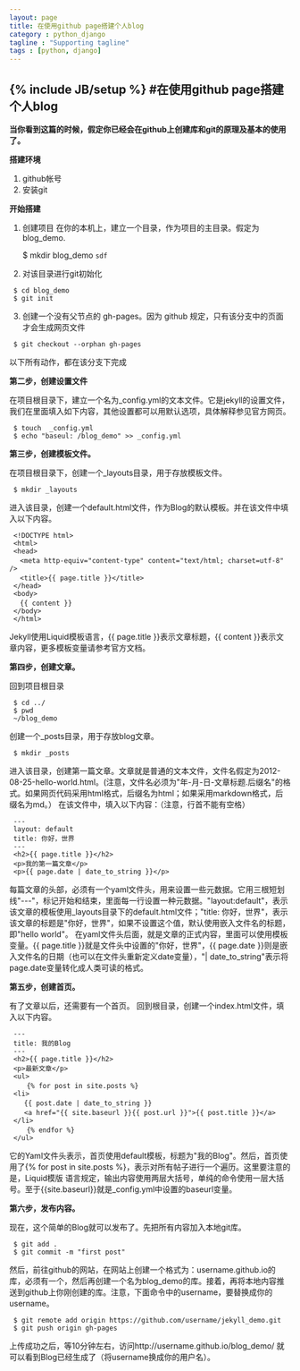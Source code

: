 ```yaml
---
layout: page
title: 在使用github page搭建个人blog
category : python_django
tagline : "Supporting tagline"
tags : [python, django]
---
```

{% include JB/setup %}
#在使用github page搭建个人blog
---
**当你看到这篇的时候，假定你已经会在github上创建库和git的原理及基本的使用了。**

**搭建环境**

1. github帐号
2. 安装git

**开始搭建**

1. 创建项目
在你的本机上，建立一个目录，作为项目的主目录。假定为blog_demo.

    $ mkdir blog_demo `sdf`

2. 对该目录进行git初始化
```
 $ cd blog_demo
 $ git init
```
3. 创建一个没有父节点的 gh-pages。因为 github 规定，只有该分支中的页面才会生成网页文件
```
 $ git checkout --orphan gh-pages
```
以下所有动作，都在该分支下完成

**第二步，创建设置文件**

在项目根目录下，建立一个名为_config.yml的文本文件。它是jekyll的设置文件，我们在里面填入如下内容，其他设置都可以用默认选项，具体解释参见官方网页。
```
 $ touch  _config.yml
 $ echo "baseul: /blog_demo" >> _config.yml
```
**第三步，创建模板文件。**

在项目根目录下，创建一个_layouts目录，用于存放模板文件。
```
 $ mkdir _layouts
```
进入该目录，创建一个default.html文件，作为Blog的默认模板。并在该文件中填入以下内容。
```
 <!DOCTYPE html>
 <html>
 <head>
 　<meta http-equiv="content-type" content="text/html; charset=utf-8" />
 　<title>{{ page.title }}</title>
 </head>
 <body>
 　{{ content }}
 </body>
 </html>
```
Jekyll使用Liquid模板语言，{{ page.title }}表示文章标题，{{ content }}表示文章内容，更多模板变量请参考官方文档。

**第四步，创建文章。**

回到项目根目录
```
 $ cd ../
 $ pwd
 ~/blog_demo
```
创建一个_posts目录，用于存放blog文章。
```
 $ mkdir _posts
```
进入该目录，创建第一篇文章。文章就是普通的文本文件，文件名假定为2012-08-25-hello-world.html。(注意，文件名必须为"年-月-日-文章标题.后缀名"的格式。如果网页代码采用html格式，后缀名为html；如果采用markdown格式，后缀名为md。）
在该文件中，填入以下内容：（注意，行首不能有空格）
```
 ---
 layout: default
 title: 你好，世界
 ---
 <h2>{{ page.title }}</h2>
 <p>我的第一篇文章</p>
 <p>{{ page.date | date_to_string }}</p>
```
每篇文章的头部，必须有一个yaml文件头，用来设置一些元数据。它用三根短划线"---"，标记开始和结束，里面每一行设置一种元数据。"layout:default"，表示该文章的模板使用_layouts目录下的default.html文件；"title: 你好，世界"，表示该文章的标题是"你好，世界"，如果不设置这个值，默认使用嵌入文件名的标题，即"hello world"。
在yaml文件头后面，就是文章的正式内容，里面可以使用模板变量。{{ page.title }}就是文件头中设置的"你好，世界"，{{ page.date }}则是嵌入文件名的日期（也可以在文件头重新定义date变量），"| date_to_string"表示将page.date变量转化成人类可读的格式。

**第五步，创建首页。**

有了文章以后，还需要有一个首页。
回到根目录，创建一个index.html文件，填入以下内容。
```
 --- 
 title: 我的Blog
 ---
 <h2>{{ page.title }}</h2>
 <p>最新文章</p>
 <ul>
 　　{% for post in site.posts %}
 <li>
 　 {{ post.date | date_to_string }} 
 　 <a href="{{ site.baseurl }}{{ post.url }}">{{ post.title }}</a>
 </li>
 　　{% endfor %}
 </ul>
```
它的Yaml文件头表示，首页使用default模板，标题为"我的Blog"。然后，首页使用了{% for post in site.posts %}，表示对所有帖子进行一个遍历。这里要注意的是，Liquid模版  语言规定，输出内容使用两层大括号，单纯的命令使用一层大括号。至于{{site.baseurl}}就是_config.yml中设置的baseurl变量。

**第六步，发布内容。**

现在，这个简单的Blog就可以发布了。先把所有内容加入本地git库。
```
 $ git add .
 $ git commit -m "first post"
```
然后，前往github的网站，在网站上创建一个格式为：username.github.io的库，必须有一个，然后再创建一个名为blog_demo的库。接着，再将本地内容推送到github上你刚创建的库。注意，下面命令中的username，要替换成你的username。
```
 $ git remote add origin https://github.com/username/jekyll_demo.git
 $ git push origin gh-pages
```
上传成功之后，等10分钟左右，访问http://username.github.io/blog_demo/ 就可以看到Blog已经生成了（将username换成你的用户名）。
